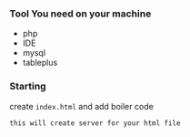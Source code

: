 ### Tool You need on your machine
- php
- IDE
- mysql
- tableplus

### Starting
create `index.html` and add boiler code
``` bash php -S localhost:8888 
this will create server for your html file
